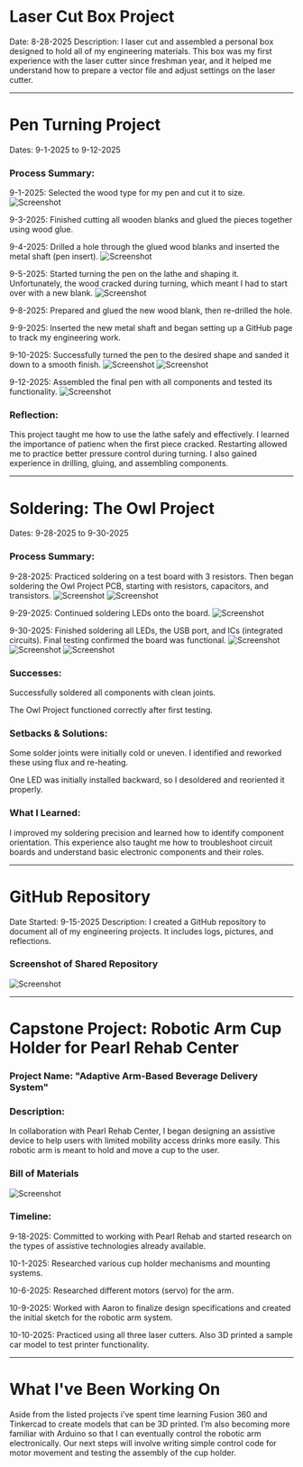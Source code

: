 # Laser Cut Box Project

Date: 8-28-2025
Description: I laser cut and assembled a personal box designed to hold all of my engineering materials. This box was my first experience with the laser cutter since freshman year, and it helped me understand how to prepare a vector file and adjust settings on the laser cutter.

---

# Pen Turning Project

Dates: 9-1-2025 to 9-12-2025

### Process Summary:

9-1-2025: Selected the wood type for my pen and cut it to size.
![Screenshot](IMG_2237.jpg)

9-3-2025: Finished cutting all wooden blanks and glued the pieces together using wood glue.

9-4-2025: Drilled a hole through the glued wood blanks and inserted the metal shaft (pen insert).
![Screenshot](IMG_2208.jpg)

9-5-2025: Started turning the pen on the lathe and shaping it. Unfortunately, the wood cracked during turning, which meant I had to start over with a new blank.
![Screenshot](IMG_2227.jpg)

9-8-2025: Prepared and glued the new wood blank, then re-drilled the hole.

9-9-2025: Inserted the new metal shaft and began setting up a GitHub page to track my engineering work.

9-10-2025: Successfully turned the pen to the desired shape and sanded it down to a smooth finish.
![Screenshot](IMG_2232.jpg)
![Screenshot](IMG_2234.jpg)

9-12-2025: Assembled the final pen with all components and tested its functionality.
![Screenshot](IMG_2240.jpg)

### Reflection:

This project taught me how to use the lathe safely and effectively. I learned the importance of patienc when the first piece cracked. Restarting allowed me to practice better pressure control during turning. I also gained experience in drilling, gluing, and assembling components.

---

# Soldering: The Owl Project

Dates: 9-28-2025 to 9-30-2025

### Process Summary:

9-28-2025: Practiced soldering on a test board with 3 resistors. Then began soldering the Owl Project PCB, starting with resistors, capacitors, and transistors.
![Screenshot](IMG_2259.jpg)
![Screenshot](IMG_2263.jpg)

9-29-2025: Continued soldering LEDs onto the board.
![Screenshot](IMG_2271.jpg)

9-30-2025: Finished soldering all LEDs, the USB port, and ICs (integrated circuits). Final testing confirmed the board was functional.
![Screenshot](IMG_2270.jpg)
![Screenshot](IMG_2232.jpg)
![Screenshot](IMG_2330.jpg)

### Successes:

Successfully soldered all components with clean joints.

The Owl Project functioned correctly after first testing.

### Setbacks & Solutions:

Some solder joints were initially cold or uneven. I identified and reworked these using flux and re-heating.

One LED was initially installed backward, so I desoldered and reoriented it properly.

### What I Learned:

I improved my soldering precision and learned how to identify component orientation. This experience also taught me how to troubleshoot circuit boards and understand basic electronic components and their roles.

---

# GitHub Repository

Date Started: 9-15-2025
Description: I created a GitHub repository to document all of my engineering projects. It includes logs, pictures, and reflections.

### Screenshot of Shared Repository
![Screenshot](Screenshot_2.png)

---

# Capstone Project: Robotic Arm Cup Holder for Pearl Rehab Center

### Project Name: "Adaptive Arm-Based Beverage Delivery System"

### Description:

In collaboration with Pearl Rehab Center, I began designing an assistive device to help users with limited mobility access drinks more easily. This robotic arm is meant to hold and move a cup to the user.

### Bill of Materials
![Screenshot](Screenshot.png)

### Timeline:

9-18-2025: Committed to working with Pearl Rehab and started research on the types of assistive technologies already available.

10-1-2025: Researched various cup holder mechanisms and mounting systems.

10-6-2025: Researched different motors (servo) for the arm.

10-9-2025: Worked with Aaron to finalize design specifications and created the initial sketch for the robotic arm system.

10-10-2025: Practiced using all three laser cutters. Also 3D printed a sample car model to test printer functionality.

---

# What I've Been Working On

Aside from the listed projects i’ve spent time learning Fusion 360 and Tinkercad to create models that can be 3D printed. I’m also becoming more familiar with Arduino so that I can eventually control the robotic arm electronically. Our next steps will involve writing simple control code for motor movement and testing the assembly of the cup holder.
